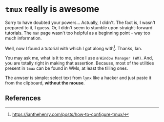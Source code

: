 # `tmux` really is awesome

Sorry to have doubted your powers... Actually, I didn't. The fact is, I wasn't 
prepared to it, I guess. Or, I didn't seem to stumble upon straight-forward 
tutorials. The `man` page wasn't too helpful as a beginning point - way too 
much information.

Well, now I found a tutorial with which I got along with[^1]. Thanks, Ian.

You may ask me, what is it to me, since I use a `Window Manager (WM)`. And, you 
are totally right in making that assertion. Because, most of the utilities 
present in `tmux` can be found in WMs, at least the tilling ones.

The anwser is simple: select text from `lynx` like a hacker and just paste it 
from the clipboard, **without the mouse**.

## References
[^1]: https://ianthehenry.com/posts/how-to-configure-tmux/

